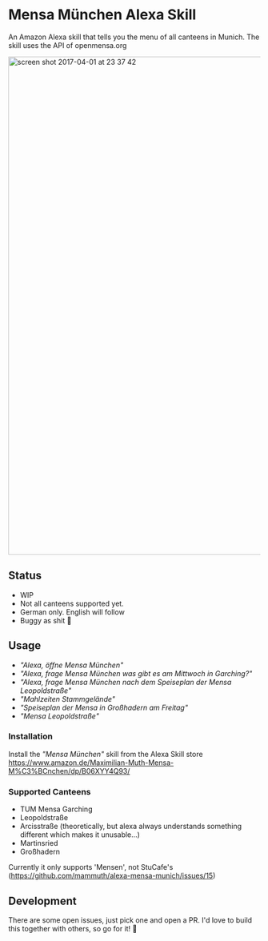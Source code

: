 # Mensa München Alexa Skill

An Amazon Alexa skill that tells you the menu of all canteens in Munich. The skill uses the API of openmensa.org

<img width="996" alt="screen shot 2017-04-01 at 23 37 42" src="https://cloud.githubusercontent.com/assets/3121306/24582649/5e42ee32-1734-11e7-8031-18f7a4ebbcd3.png">


## Status
- WIP
- Not all canteens supported yet.
- German only. English will follow
- Buggy as shit :see_no_evil:

## Usage
- _"Alexa, öffne Mensa München"_
- _"Alexa, frage Mensa München was gibt es am Mittwoch in Garching?"_
- _"Alexa, frage Mensa München nach dem Speiseplan der Mensa Leopoldstraße"_
- _"Mahlzeiten Stammgelände"_
- _"Speiseplan der Mensa in Großhadern am Freitag"_
- _"Mensa Leopoldstraße"_

### Installation
Install the _"Mensa München"_ skill from the Alexa Skill store https://www.amazon.de/Maximilian-Muth-Mensa-M%C3%BCnchen/dp/B06XYY4Q93/


### Supported Canteens
- TUM Mensa Garching
- Leopoldstraße
- Arcisstraße (theoretically, but alexa always understands something different which makes it unusable...)
- Martinsried
- Großhadern

Currently it only supports 'Mensen', not StuCafe's (https://github.com/mammuth/alexa-mensa-munich/issues/15)

## Development
There are some open issues, just pick one and open a PR. I'd love to build this together with others, so go for it! :muscle:
